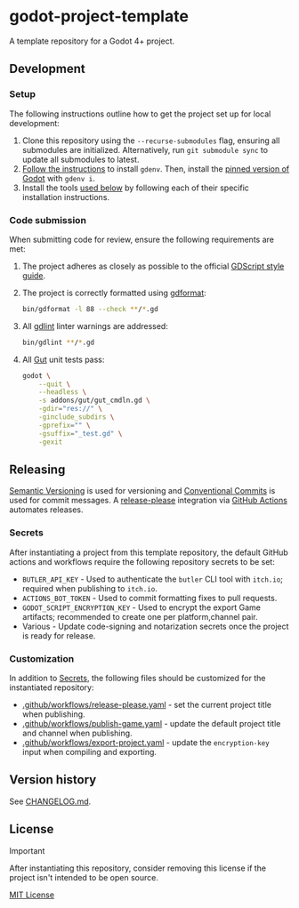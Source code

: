 # godot-project-template

A template repository for a Godot 4+ project.

## **Development**

### Setup

The following instructions outline how to get the project set up for local development:

1. Clone this repository using the `--recurse-submodules` flag, ensuring all submodules are initialized. Alternatively, run `git submodule sync` to update all submodules to latest.
2. [Follow the instructions](https://github.com/coffeebeats/gdenv/blob/main/docs/installation.md) to install `gdenv`. Then, install the [pinned version of Godot](./.godot-version) with `gdenv i`.
3. Install the tools [used below](#code-submission) by following each of their specific installation instructions.

### Code submission

When submitting code for review, ensure the following requirements are met:

1. The project adheres as closely as possible to the official [GDScript style guide](https://docs.godotengine.org/en/stable/tutorials/scripting/gdscript/gdscript_styleguide.html).

2. The project is correctly formatted using [gdformat](https://github.com/Scony/godot-gdscript-toolkit/wiki/4.-Formatter):

    ```sh
    bin/gdformat -l 88 --check **/*.gd
    ```

3. All [gdlint](https://github.com/Scony/godot-gdscript-toolkit/wiki/3.-Linter) linter warnings are addressed:

    ```sh
    bin/gdlint **/*.gd
    ```

4. All [Gut](https://github.com/bitwes/Gut) unit tests pass:

    ```sh
    godot \
        --quit \
        --headless \
        -s addons/gut/gut_cmdln.gd \
        -gdir="res://" \
        -ginclude_subdirs \
        -gprefix="" \
        -gsuffix="_test.gd" \
        -gexit
    ```

## **Releasing**

[Semantic Versioning](http://semver.org/) is used for versioning and [Conventional Commits](https://www.conventionalcommits.org/) is used for commit messages. A [release-please](https://github.com/googleapis/release-please) integration via [GitHub Actions](https://github.com/googleapis/release-please-action) automates releases.

### Secrets

After instantiating a project from this template repository, the default GitHub actions and workflows require the following repository secrets to be set:

- `BUTLER_API_KEY` - Used to authenticate the `butler` CLI tool with `itch.io`; required when publishing to `itch.io`.
- `ACTIONS_BOT_TOKEN` - Used to commit formatting fixes to pull requests.
- `GODOT_SCRIPT_ENCRYPTION_KEY` - Used to encrypt the export Game artifacts; recommended to create one per platform,channel pair.
- Various - Update code-signing and notarization secrets once the project is ready for release.

### Customization

In addition to [Secrets](#secrets), the following files should be customized for the instantiated repository:

- [.github/workflows/release-please.yaml](.github/workflows/release-please.yaml) - set the current project title when publishing.
- [.github/workflows/publish-game.yaml](.github/workflows/publish-game.yaml) - update the default project title and channel when publishing.
- [.github/workflows/export-project.yaml](.github/workflows/export-project.yaml) - update the `encryption-key` input when compiling and exporting.

## **Version history**

See [CHANGELOG.md](https://github.com/coffeebeats/godot-project-template/blob/main/CHANGELOG.md).

## **License**

> [!IMPORTANT]
> After instantiating this repository, consider removing this license if the project isn't intended to be open source.

[MIT License](https://github.com/coffeebeats/godot-project-template/blob/main/LICENSE)
